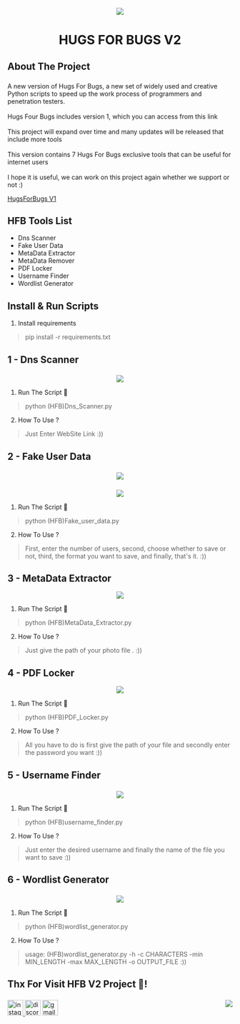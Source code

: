 <br clear="both">

<div align="center">
  <img height="" src="https://s8.uupload.ir/files/hugs_for_bugs_ze8q.png"  />
</div>

<h1 align="center">HUGS FOR BUGS V2</h1>

###

<h2 align="left">About The Project</h2>

###

<p align="left">A new version of Hugs For Bugs, a new set of widely used and creative Python scripts to speed up the work process of programmers and penetration testers.<br><br>Hugs Four Bugs includes version 1, which you can access from this link<br><br>This project will expand over time and many updates will be released that include more tools<br><br>This version contains 7 Hugs For Bugs exclusive tools that can be useful for internet users<br><br>I hope it is useful, we can work on this project again whether we support or not :)</p>

[HugsForBugs V1](https://zil.ink/d3f417) 

<h2 align="left">HFB Tools List</h2>

 - Dns Scanner
 - Fake User Data
 - MetaData Extractor
 - MetaData Remover
 - PDF Locker
 - Username Finder
 - Wordlist Generator

## Install & Run Scripts

 1. Install requirements

> pip install -r requirements.txt

<h2 align="left">1 - Dns Scanner</h2>

###

<div align="center">
  <img height="" src="https://s8.uupload.ir/files/record_2024_05_09_01_37_22_383_cdo9.gif"  />
</div>

 1. Run The Script 🥷

> python (HFB)Dns_Scanner.py

 2. How To Use ?

 > Just Enter WebSite Link  :))

<h2 align="left">2 - Fake User Data</h2>

###

<div align="center">
  <img height="" src="https://s8.uupload.ir/files/record_2024_05_09_01_37_48_352_8eb9.gif"  />
</div>

###

<div align="center">
  <img height="" src="https://s8.uupload.ir/files/screenshot_2024-05-09_022922_c0ny.png"  />
</div>

 1. Run The Script 🥷

> python (HFB)Fake_user_data.py

 2. How To Use ?

 > First, enter the number of users, second, choose whether to save or not, third, the format you want to save, and finally, that's it.  :))


<h2 align="left">3 - MetaData Extractor</h2>

<div align="center">
  <img height="" src="https://s8.uupload.ir/files/record_2024_05_09_01_38_57_603_yn3n.gif"  />
</div>

 1. Run The Script 🥷

> python (HFB)MetaData_Extractor.py

 2. How To Use ?

 > Just give the path of your photo file .  :))

<h2 align="left">4 - PDF Locker</h2>

<div align="center">
  <img height="" src="https://s8.uupload.ir/files/record_2024_05_09_01_40_42_451_uus.gif"  />
</div>

 1. Run The Script 🥷

> python (HFB)PDF_Locker.py

 2. How To Use ?

 > All you have to do is first give the path of your file and secondly enter the password you want :))

<h2 align="left">5 - Username Finder</h2>

###

<div align="center">
  <img height="" src="https://s8.uupload.ir/files/record_2024_05_09_01_41_06_686_cgxa.gif"  />
</div>

 1. Run The Script 🥷

> python (HFB)username_finder.py

 2. How To Use ?

 > Just enter the desired username and finally the name of the file you want to save :))

<h2 align="left">6 - Wordlist Generator</h2>

###

<div align="center">
  <img height="" src="https://s8.uupload.ir/files/record_2024_05_09_01_42_10_795_paz.gif"  />
</div>

 1. Run The Script 🥷

> python (HFB)wordlist_generator.py

 2. How To Use ?

 > usage: (HFB)wordlist_generator.py -h -c CHARACTERS -min MIN_LENGTH -max MAX_LENGTH -o OUTPUT_FILE :))
###

<h2 align="left">Thx For Visit HFB V2 Project  👋!</h2>

###

<img align="right" src="https://i.imgflip.com/65efzo.gif"  />

###

<div align="left">
  <a href="https://example.com" target="_blank">
    
  <img src="https://img.shields.io/static/v1?message=Instagram&logo=instagram&label=&color=E4405F&logoColor=white&labelColor=&style=for-the-badge" height="35" alt="instagram logo"  />
  
  </a>
  <img src="https://img.shields.io/static/v1?message=Discord&logo=discord&label=&color=7289DA&logoColor=white&labelColor=&style=for-the-badge" height="35" alt="discord logo"  />
  <img src="https://img.shields.io/static/v1?message=Gmail&logo=gmail&label=&color=D14836&logoColor=white&labelColor=&style=for-the-badge" height="35" alt="gmail logo"  />
</div>

###
